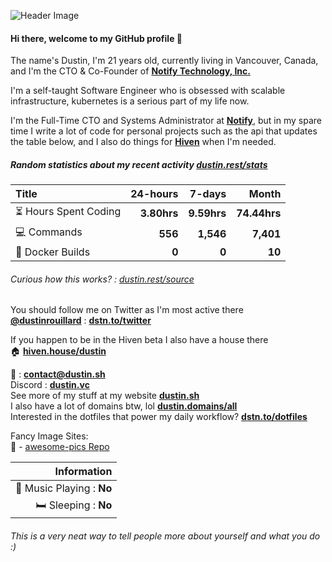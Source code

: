 ![Header Image](https://gcs.dustin.sh/u/cce17dd3c78b35a8.png)

#### Hi there, welcome to my GitHub profile 👋

The name's Dustin, I'm 21 years old, currently living in Vancouver, Canada, and I'm the CTO & Co-Founder of [**Notify Technology, Inc.**](https://notify.me) 

I'm a self-taught Software Engineer who is obsessed with scalable infrastructure, kubernetes is a serious part of my life now.

I'm the Full-Time CTO and Systems Administrator at [**Notify**](https://notify.me), but in my spare time I write a lot of code for personal projects such as the api that updates the table below, and I also do things for [**Hiven**](https://hiven.io) when I'm needed.

##### Random statistics about my recent activity [dustin.rest/stats](https://dustin.rest/stats)

| Title                                       |    24-hours |      7-days |        Month |
| :------------------------------------------ | ----------: | ----------: | -----------: |
| :hourglass_flowing_sand: Hours Spent Coding | **3.80hrs** | **9.59hrs** | **74.44hrs** |
| :computer: Commands                         |     **556** |   **1,546** |    **7,401** |
| :hammer: Docker Builds                      |       **0** |       **0** |       **10** |

###### Curious how this works? : [dustin.rest/source](https://dustin.rest/source)

You should follow me on Twitter as I'm most active there \
[**@dustinrouillard**](https://dstn.to/twitter) : [**dstn.to/twitter**](https://dstn.to/twitter)

If you happen to be in the Hiven beta I also have a house there \
:house: [**hiven.house/dustin**](https://hiven.house/dustin)

:email: : [**contact@dustin.sh**](mailto://contact@dustin.sh) \
Discord : [**dustin.vc**](https://dustin.vc) \
See more of my stuff at my website [**dustin.sh**](https://dustin.sh) \
I also have a lot of domains btw, lol [**dustin.domains/all**](https://dustin.domains/all) \
Interested in the dotfiles that power my daily workflow? [**dstn.to/dotfiles**](https://dstn.to/dotfiles)

Fancy Image Sites: \
🌅 - [awesome-pics Repo](https://dstn.to/pics)


| Information                           |
| ------------------------------------: |
| :musical_note: Music Playing : **No** |
|               :bed: Sleeping : **No** |

###### This is a very neat way to tell people more about yourself and what you do :)
